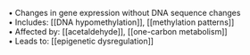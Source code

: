 • Changes in gene expression without DNA sequence changes  
• Includes: [[DNA hypomethylation]], [[methylation patterns]]  
• Affected by: [[acetaldehyde]], [[one-carbon metabolism]]  
• Leads to: [[epigenetic dysregulation]]
